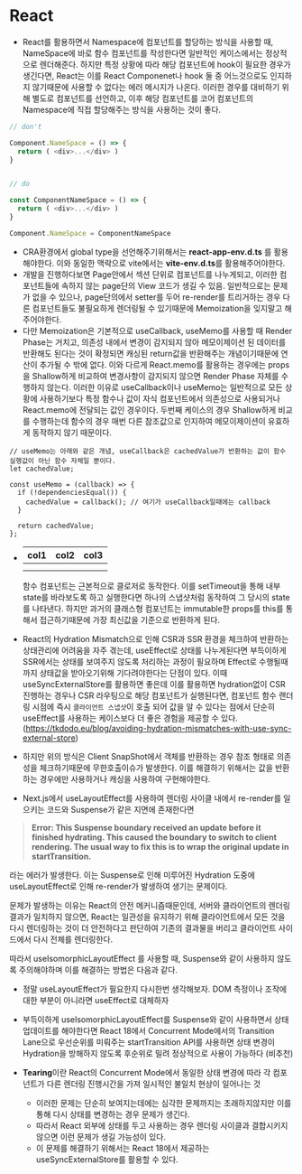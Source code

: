 # React

- React를 활용하면서 Namespace에 컴포넌트를 할당하는 방식을 사용할 때, NameSpace에 바로 함수 컴포넌트를 작성한다면 일반적인 케이스에서는 정상적으로 렌더해준다. 하지만 특정 상황에 따라 해당 컴포넌트에 hook이 필요한 경우가 생긴다면, React는 이를 React Componenet나 hook 둘 중 어느것으로도 인지하지 않기때문에 사용할 수 없다는 에러 메시지가 나온다. 이러한 경우를 대비하기 위해 별도로 컴포넌트를 선언하고, 이후 해당 컴포넌트를 코어 컴포넌트의 Namespace에 직접 할당해주는 방식을 사용하는 것이 좋다.

```typescript
// don't

Component.NameSpace = () => {
  return ( <div>...</div> )
}


// do

const ComponentNameSpace = () => {
  return ( <div>...</div> )
}

Component.NameSpace = ComponentNameSpace
```

- CRA환경에서 global type을 선언해주기위해서는 **react-app-env.d.ts** 를 활용해야한다. 이와 동일한 맥락으로 vite에서는 **vite-env.d.ts**를 활용해주어야한다.
- 개발을 진행하다보면 Page안에서 섹션 단위로 컴포넌트를 나누게되고, 이러한 컴포넌트들에 속하지 않는 page단의 View 코드가 생길 수 있음. 일반적으로는 문제가 없을 수 있으나, page단의에서 setter를 두어 re-render를 트리거하는 경우 다른 컴포넌트들도 불필요하게 렌더링될 수 있기때문에 Memoization을 잊지말고 해주어야한다.
- 다만 Memoization은 기본적으로 useCallback, useMemo를 사용할 때 Render Phase는 거치고, 의존성 내에서 변경이 감지되지 않아 메모이제이션 된 데이터를 반환해도 된다는 것이 확정되면 캐싱된 return값을 반환해주는 개념이기때문에 연산이 추가될 수 밖에 없다. 이와 다르게 React.memo를 활용하는 경우에는 props을 Shallow하게 비교하여 변경사항이 감지되지 않으면 Render Phase 자체를 수행하지 않는다. 이러한 이유로 useCallback이나 useMemo는 일반적으로 모든 상황에 사용하기보다 특정 함수나 값이 자식 컴포넌트에서 의존성으로 사용되거나 React.memo에 전달되는 값인 경우이다. 두번째 케이스의 경우 Shallow하게 비교를 수행하는데 함수의 경우 매번 다른 참조값으로 인지하여 메모이제이션이 유효하게 동작하지 않기 때문이다.

```
// useMemo는 아래와 같은 개념, useCallback은 cachedValue가 반환하는 값이 함수 실행값이 아닌 함수 자체일 뿐이다.
let cachedValue;

const useMemo = (callback) => {
  if (!dependenciesEqual()) {
    cachedValue = callback(); // 여기가 useCallback일때에는 callback
  }

  return cachedValue;
};
```

- | col1 | col2 | col3 |
  | ---- | ---- | ---- |
  |      |      |      |
  |      |      |      |

  함수 컴포넌트는 근본적으로 클로저로 동작한다. 이를 setTimeout을 통해 내부 state를 바라보도록 하고 실행한다면 하나의 스냅샷처럼 동작하여 그 당시의 state를 나타낸다. 하지만 과거의 클래스형 컴포넌트는 immutable한 props를 this를 통해서 접근하기때문에 가장 최신값을 기준으로 반환하게 된다.

- React의 Hydration Mismatch으로 인해 CSR과 SSR 환경을 체크하여 반환하는 상태관리에 어려움을 자주 겪는데, useEffect로 상태를 나누게된다면 부득이하게 SSR에서는 상태를 보여주지 않도록 처리하는 과정이 필요하며 Effect로 수행될때까지 상태값을 받아오기위해 기다려야한다는 단점이 있다. 이때 useSyncExternalStore를 활용하면 좋은데 이를 활용하면 hydration없이 CSR 진행하는 경우나 CSR 라우팅으로 해당 컴포넌트가 실행된다면, 컴포넌트 함수 랜더링 시점에 즉시 `클라이언트 스냅샷`이 호출 되어 값을 알 수 있다는 점에서 단순히 useEffect를 사용하는 케이스보다 더 좋은 경험을 제공할 수 있다. (https://tkdodo.eu/blog/avoiding-hydration-mismatches-with-use-sync-external-store)
- 하지만 위의 방식은 Client SnapShot에서 객체를 반환하는 경우 참조 형태로 의존성을 체크하기때문에 무한호출이슈가 발생한다. 이를 해결하기 위해서는 값을 반환하는 경우에만 사용하거나 캐싱을 사용하여 구현해야한다.
- Next.js에서 useLayoutEffect를 사용하여 렌더링 사이클 내에서 re-render를 일으키는 코드와 Suspense가 같은 지면에 존재한다면

> **Error: This Suspense boundary received an update before it finished hydrating. This caused the boundary to switch to client rendering. The usual way to fix this is to wrap the original update in startTransition.**

라는 에러가 발생한다. 이는 Suspense로 인해 미루어진 Hydration 도중에 useLayoutEffect로 인해 re-render가 발생하여 생기는 문제이다.

문제가 발생하는 이유는 React의 안전 메커니즘때문인데, 서버와 클라이언트의 렌더링 결과가 일치하지 않으면, React는 일관성을 유지하기 위해 클라이언트에서 모든 것을 다시 렌더링하는 것이 더 안전하다고 판단하여 기존의 결과물을 버리고 클라이언트 사이드에서 다시 전체를 렌더링한다.

따라서 useIsomorphicLayoutEffect 를 사용할 때, Suspense와 같이 사용하지 않도록 주의해야하며 이를 해결하는 방법은 다음과 같다.

- 정말 useLayoutEffect가 필요한지 다시한번 생각해보자. DOM 측정이나 조작에 대한 부분이 아니라면 useEffect로 대체하자
- 부득이하게 useIsomorphicLayoutEffect를 Suspense와 같이 사용하면서 상태 업데이트를 해야한다면 React 18에서 Concurrent Mode에서의 Transition Lane으로 우선순위를 미뤄주는 startTransition API를 사용하면 상태 변경이 Hydration을 방해하지 않도록 후순위로 밀려 정상적으로 사용이 가능하다 (비추천)

- **Tearing**이란 React의 Concurrent Mode에서 동일한 상태 변경에 따라 각 컴포넌트가 다른 렌더링 진행시간을 가져 일시적인 불일치 현상이 일어나는 것
  - 이러한 문제는 단순히 보여지는데에는 심각한 문제까지는 초래하지않지만 이를 통해 다시 상태를 변경하는 경우 문제가 생긴다.
  - 따라서 React 외부에 상태를 두고 사용하는 경우 렌더링 사이클과 결합시키지 않으면 이런 문제가 생길 가능성이 있다.
  - 이 문제를 해결하기 위해서는 React 18에서 제공하는 useSyncExternalStore를 활용할 수 있다.
